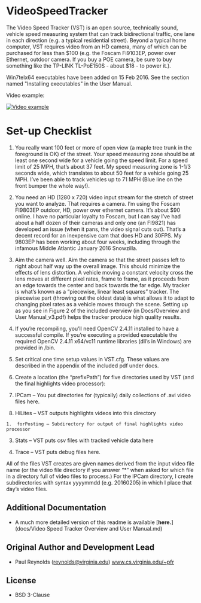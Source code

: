 # VideoSpeedTracker
The Video Speed Tracker (VST) is an open source, technically sound, vehicle speed measuring system
that can track bidirectional traffic, one lane in each direction (e.g. a typical residential street). 
Beyond a typical home computer, VST requires video from an HD camera, many of which can be purchased
for less than $100 (e.g. the Foscam Fi9103EP, power over Ethernet, outdoor camera.  If you buy a POE camera,
be sure to buy something like the TP-LINK TL-PoE150S - about $18 - to power it.).

Win7telx64 executables have been added on 15 Feb 2016.  See the section named "Installing executables" in the
User Manual.

Video example:

[![Video example](http://img.youtube.com/vi/1HVkKysDvGA/0.jpg)](http://www.youtube.com/watch?v=1HVkKysDvGA "Video Speed Tracker on a 25 MPH Residential Street")

# Set-up Checklist
1. You really want 100 feet or more of open view (a maple tree trunk in the foreground is OK) of
the street. Your speed measuring zone should be at least one second wide for a vehicle going
the speed limit. For a speed limit of 25 MPH, that’s about 37 feet. My speed measuring zone is
1-1/3 seconds wide, which translates to about 50 feet for a vehicle going 25 MPH. I’ve been
able to track vehicles up to 71 MPH (Blue line on the front bumper the whole way!).

2. You need an HD (1280 x 720) video input stream for the stretch of street you want to analyze.
That requires a camera. I’m using the Foscam FI9803EP outdoor, HD, power over ethernet
camera. It’s about $90 online. I have no particular loyalty to Foscam, but I can say I’ve had
about a half dozen of their cameras and only one (an FI9821) has developed an issue (when it
pans, the video signal cuts out). That’s a decent record for an inexpensive cam that does HD
and 30FPS. My 9803EP has been working about four weeks, including through the infamous
Middle Atlantic January 2016 Snowzilla.

3. Aim the camera well. Aim the camera so that the street passes left to right
about half way up the overall image. This should minimize the effects of lens distortion. A
vehicle moving a constant velocity cross the lens moves at different pixel rates, frame to frame,
as it proceeds from an edge towards the center and back towards the far edge. My tracker is
what’s known as a “piecewise, linear least squares” tracker. The piecewise part (throwing out
the oldest data) is what allows it to adapt to changing pixel rates as a vehicle moves through
the scene. Setting up as you see in Figure 2 of the included overview
(in Docs/Overview and User Manual_v3.pdf) helps the tracker produce high quality results.

4. If you’re recompiling, you’ll need OpenCV 2.4.11 installed to have a successful compile. If
you’re executing a provided executable the required OpenCV 2.4.11 x64/vc11 runtime libraries (dll’s in
Windows) are provided in /bin.

5. Set critical one time setup values in VST.cfg. These values are described in the appendix of the included pdf under docs.

6. Create a location (the “prefixPath”) for five directories used by VST (and the final highlights
video processor):

  1. IPCam – You put directories for (typically) daily collections of .avi video files here.

  2. HiLites – VST outputs highlights videos into this directory

    1.  forPosting – Subdirectory for output of final highlights video processor

  3. Stats – VST puts csv files with tracked vehicle data here

  4. Trace – VST puts debug files here.

All of the files VST creates are given names derived from the input video file name (or the video file
directory if you answer “*” when asked for which file in a directory full of video files to process.) For
the IPCam directory, I create subdirectories with syntax yyyymmdd (e.g. 20160205) in which I place
that day’s video files.

## Additional Documentation

- A much more detailed version of this readme is available
[**here.**](docs/Video Speed Tracker Overview and User Manual.md)

## Original Author and Development Lead
- Paul Reynolds (reynolds@virginia.edu) www.cs.virginia.edu/~pfr

## License

- BSD 3-Clause
